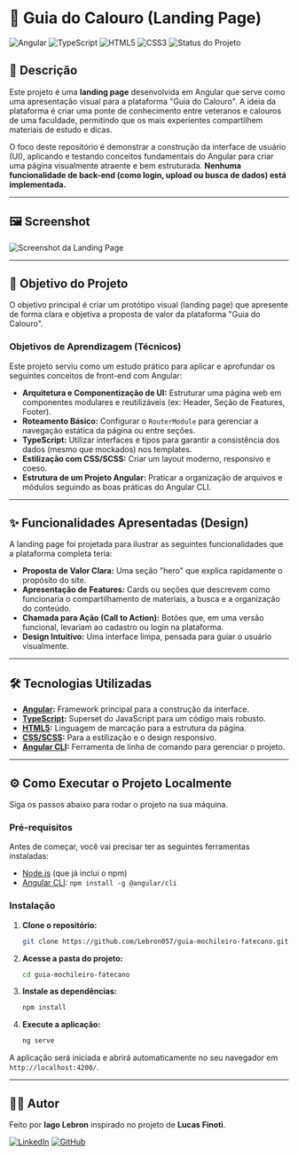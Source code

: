 # 🚀 Guia do Calouro (Landing Page)

![Angular](https://img.shields.io/badge/Angular-DD0031?style=for-the-badge&logo=angular&logoColor=white)
![TypeScript](https://img.shields.io/badge/TypeScript-3178C6?style=for-the-badge&logo=typescript&logoColor=white)
![HTML5](https://img.shields.io/badge/HTML5-E34F26?style=for-the-badge&logo=html5&logoColor=white)
![CSS3](https://img.shields.io/badge/CSS3-6f42c1?style=for-the-badge&logo=css3&logoColor=white)
![Status do Projeto](https://img.shields.io/badge/status-concluido-green?style=for-the-badge)

## 📝 Descrição

Este projeto é uma **landing page** desenvolvida em Angular que serve como uma apresentação visual para a plataforma "Guia do Calouro". A ideia da plataforma é criar uma ponte de conhecimento entre veteranos e calouros de uma faculdade, permitindo que os mais experientes compartilhem materiais de estudo e dicas.

O foco deste repositório é demonstrar a construção da interface de usuário (UI), aplicando e testando conceitos fundamentais do Angular para criar uma página visualmente atraente e bem estruturada. **Nenhuma funcionalidade de back-end (como login, upload ou busca de dados) está implementada.**

---

## 🖼️ Screenshot

![Screenshot da Landing Page](caminho/para/sua/imagem.png)

---

## 🎯 Objetivo do Projeto

O objetivo principal é criar um protótipo visual (landing page) que apresente de forma clara e objetiva a proposta de valor da plataforma "Guia do Calouro".

### Objetivos de Aprendizagem (Técnicos)
Este projeto serviu como um estudo prático para aplicar e aprofundar os seguintes conceitos de front-end com Angular:

* **Arquitetura e Componentização de UI:** Estruturar uma página web em componentes modulares e reutilizáveis (ex: Header, Seção de Features, Footer).
* **Roteamento Básico:** Configurar o `RouterModule` para gerenciar a navegação estática da página ou entre seções.
* **TypeScript:** Utilizar interfaces e tipos para garantir a consistência dos dados (mesmo que mockados) nos templates.
* **Estilização com CSS/SCSS:** Criar um layout moderno, responsivo e coeso.
* **Estrutura de um Projeto Angular:** Praticar a organização de arquivos e módulos seguindo as boas práticas do Angular CLI.

---

## ✨ Funcionalidades Apresentadas (Design)

A landing page foi projetada para ilustrar as seguintes funcionalidades que a plataforma completa teria:

* **Proposta de Valor Clara:** Uma seção "hero" que explica rapidamente o propósito do site.
* **Apresentação de Features:** Cards ou seções que descrevem como funcionaria o compartilhamento de materiais, a busca e a organização do conteúdo.
* **Chamada para Ação (Call to Action):** Botões que, em uma versão funcional, levariam ao cadastro ou login na plataforma.
* **Design Intuitivo:** Uma interface limpa, pensada para guiar o usuário visualmente.

---

## 🛠️ Tecnologias Utilizadas

* **[Angular](https://angular.io/):** Framework principal para a construção da interface.
* **[TypeScript](https://www.typescriptlang.org/):** Superset do JavaScript para um código mais robusto.
* **[HTML5](https://developer.mozilla.org/pt-BR/docs/Web/HTML):** Linguagem de marcação para a estrutura da página.
* **[CSS/SCSS](https://sass-lang.com/):** Para a estilização e o design responsivo.
* **[Angular CLI](https://angular.io/cli):** Ferramenta de linha de comando para gerenciar o projeto.

---

## ⚙️ Como Executar o Projeto Localmente

Siga os passos abaixo para rodar o projeto na sua máquina.

### Pré-requisitos

Antes de começar, você vai precisar ter as seguintes ferramentas instaladas:
* [Node.js](https://nodejs.org/en/) (que já inclui o npm)
* [Angular CLI](https://angular.io/cli): `npm install -g @angular/cli`

### Instalação

1.  **Clone o repositório:**
    ```bash
    git clone https://github.com/Lebron057/guia-mochileiro-fatecano.git
    ```

2.  **Acesse a pasta do projeto:**
    ```bash
    cd guia-mochileiro-fatecano
    ```

3.  **Instale as dependências:**
    ```bash
    npm install
    ```

4.  **Execute a aplicação:**
    ```bash
    ng serve
    ```

A aplicação será iniciada e abrirá automaticamente no seu navegador em `http://localhost:4200/`.

---

## 👨‍💻 Autor

Feito por **Iago Lebron** inspirado no projeto de **Lucas Finoti**.

[![LinkedIn](https://img.shields.io/badge/LinkedIn-0077B5?style=for-the-badge&logo=linkedin&logoColor=white)](https://www.linkedin.com/in/iago-lebron/)
[![GitHub](https://img.shields.io/badge/GitHub-181717?style=for-the-badge&logo=github&logoColor=white)](https://github.com/Lebron057)
